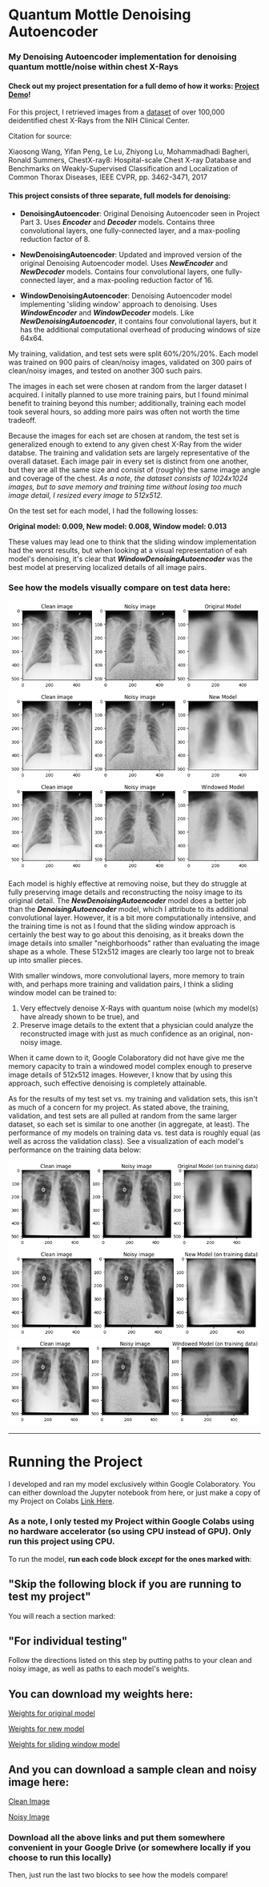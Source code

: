 # Quantum Mottle Denoising Autoencoder

### My Denoising Autoencoder implementation for denoising quantum mottle/noise within chest X-Rays

#### Check out my project presentation for a full demo of how it works: [Project Demo](https://docs.google.com/presentation/d/1ib7q1B89Eghb0NEJpJqkWFSf9YPsaxEV6iwQT6AHKhQ/edit?usp=sharing)!

For this project, I retrieved images from a [dataset](https://nihcc.app.box.com/v/ChestXray-NIHCC) of over 100,000 deidentified chest X-Rays from the NIH Clinical Center.

Citation for source:

Xiaosong Wang, Yifan Peng, Le Lu, Zhiyong Lu, Mohammadhadi Bagheri, Ronald Summers, ChestX-ray8: Hospital-scale Chest X-ray Database and Benchmarks on Weakly-Supervised Classification and Localization of Common Thorax Diseases, IEEE CVPR, pp. 3462-3471, 2017

#### This project consists of three separate, full models for denoising:
 - **DenoisingAutoencoder**: Original Denoising Autoencoder seen in Project Part 3. Uses ***Encoder*** and ***Decoder*** models. Contains three convolutional layers, one fully-connected layer, and a max-pooling reduction factor of 8.

 - **NewDenoisingAutoencoder**: Updated and improved version of the original Denoising Autoencoder model. Uses ***NewEncoder*** and ***NewDecoder*** models. Contains four convolutional layers, one fully-connected layer, and a max-pooling reduction factor of 16.

 - **WindowDenoisingAutoencoder**: Denoising Autoencoder model implementing 'sliding window' approach to denoising. Uses ***WindowEncoder*** and ***WindowDecoder*** models. Like ***NewDenoisingAutoencoder***, it contains four convolutional layers, but it has the additional computational overhead of producing windows of size 64x64.
 
My training, validation, and test sets were split 60%/20%/20%. Each model was trained on 900 pairs of clean/noisy images, validated on 300 pairs of clean/noisy images, and tested on another 300 such pairs. 

The images in each set were chosen at random from the larger dataset I acquired. I initally planned to use more training pairs, but I found minimal benefit to training beyond this number; additionally, training each model took several hours, so adding more pairs was often not worth the time tradeoff. 

Because the images for each set are chosen at random, the test set is generalized enough to extend to any given chest X-Ray from the wider databse. The training and validation sets are largely representative of the overall dataset. Each image pair in every set is distinct from one another, but they are all the same size and consist of (roughly) the same image angle and coverage of the chest.
*As a note, the dataset consists of 1024x1024 images, but to save memory and training time without losing too much image detail, I resized every image to 512x512.*

On the test set for each model, I had the following losses:

**Original model: 0.009, New model: 0.008, Window model: 0.013**

These values may lead one to think that the sliding window implementation had the worst results, but when looking at a visual representation of eah model's denoising, it's clear that ***WindowDenoisingAutoencoder*** was the best model at preserving localized details of all image pairs. 
 
### See how the models visually compare on test data here:
![Images of the clean (original), noisy (with quantum noise), and cleaned X-Rays after running through original model](/OriginalModel.png "Original model output on Test Data")
![Images of the clean (original), noisy (with quantum noise), and cleaned X-Rays after running through new model](/NewModel.png "New model output on Test Data")
![Images of the clean (original), noisy (with quantum noise), and cleaned X-Rays after running through sliding window model](/WindowModel.png "Window model output on Test Data")

Each model is highly effective at removing noise, but they do struggle at fully preserving image details and reconstructing the noisy image to its original detail. The ***NewDenoisingAutoencoder*** model does a better job than the ***DenoisingAutoencoder*** model, which I attribute to its additional convolutional layer. However, it is a bit more computationally intensive, and the training time is not as I found that the sliding window approach is certainly the best way to go about this denoising, as it breaks down the image details into smaller "neighborhoods" rather than evaluating the image shape as a whole. These 512x512 images are clearly too large not to break up into smaller pieces. 

With smaller windows, more convolutional layers, more memory to train with, and perhaps more training and validation pairs, I think a sliding window model can be trained to: 
1. Very effectvely denoise X-Rays with quantum noise (which my model(s) have already shown to be true), and 
2. Preserve image details to the extent that a physician could analyze the reconstructed image with just as much confidence as an original, non-noisy image.

When it came down to it, Google Colaboratory did not have give me the memory capacity to train a windowed model complex enough to preserve image details of 512x512 images. However, I know that by using this approach, such effective denoising is completely attainable.

As for the results of my test set vs. my training and validation sets, this isn't as much of a concern for my project. As stated above, the training, validation, and test sets are all pulled at random from the same larger dataset, so each set is similar to one another (in aggregate, at least). The performance of my models on training data vs. test data is roughly equal (as well as across the validation class). See a visualization of each model's performance on the training data below:

![Images of the clean (original), noisy (with quantum noise), and cleaned X-Rays from training data after running through original model](/TrainOriginalModel.png "Original model output on Training Data")
![Images of the clean (original), noisy (with quantum noise), and cleaned X-Rays from training data after running through new model](/TrainNewModel.png "New model output on Training Data")
![Images of the clean (original), noisy (with quantum noise), and cleaned X-Rays from training data after running through sliding window model](/TrainWindowModel.png "Window model output on Training Data")

---------------------------------------------------------
# Running the Project
I developed and ran my model exclusively within Google Colaboratory. You can either download the Jupyter notebook from here, or just make a copy of my Project on Colabs [Link Here](https://colab.research.google.com/drive/1yNGDgLccqtCsBuoVYbiwM-LXXFNCwLX6?usp=sharing).

### As a note, I only tested my Project within Google Colabs using no hardware accelerator (so using CPU instead of GPU). **Only run this project using CPU**.

To run the model, **run each code block** ***except*** **for the ones marked with**:

## "**Skip the following block if you are running to test my project**"

You will reach a section marked:

## "For individual testing"

Follow the directions listed on this step by putting paths to your clean and noisy image, as well as paths to each model's weights. 

## You can download my weights here:

[Weights for original model](https://drive.google.com/file/d/1cGIv0qslL-fzNQ_y7yj6UtJYGFbmKKTz/view?usp=share_link)

[Weights for new model](https://drive.google.com/file/d/19LiFFDfQQp8xhOBuL_I_QDjyr2Hhwzb3/view?usp=share_link)

[Weights for sliding window model](https://drive.google.com/file/d/1RTQ4mP4T16mqsfu4ddjdiZNA7U_qRA5I/view?usp=share_link)

## And you can download a sample clean and noisy image here:

[Clean Image](https://drive.google.com/file/d/1M3ZCEfoikS6eLSiowyN9t3vV6Gtnn74r/view?usp=share_link)

[Noisy Image](https://drive.google.com/file/d/1RYBhDouNPmAVKpGuBBnEWeE6mVfRdnN-/view?usp=share_link)

### Download all the above links and put them somewhere convenient in your Google Drive (or somewhere locally if you choose to run this locally)

Then, just run the last two blocks to see how the models compare!
